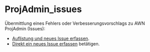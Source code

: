# ProjAdmin_issues

Übermittlung eines Fehlers oder Verbesserungsvorschlags zu AWN ProjAdmin (Issues): 

* [Auflistung und neues Issue erfassen](https://github.com/nicpitsch/ProjAdmin_issues/issues). 
* [Direkt ein neues Issue erfassen](https://github.com/nicpitsch/ProjAdmin_issues/issues/new/choose) betätigen.
